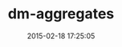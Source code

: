 ---
layout: post
title:  "dm-aggregates"
repo:   "datamapper/dm-aggregates"
date:   2015-02-18 17:25:05
gemurl: http://github.com/datamapper/dm-aggregates
---